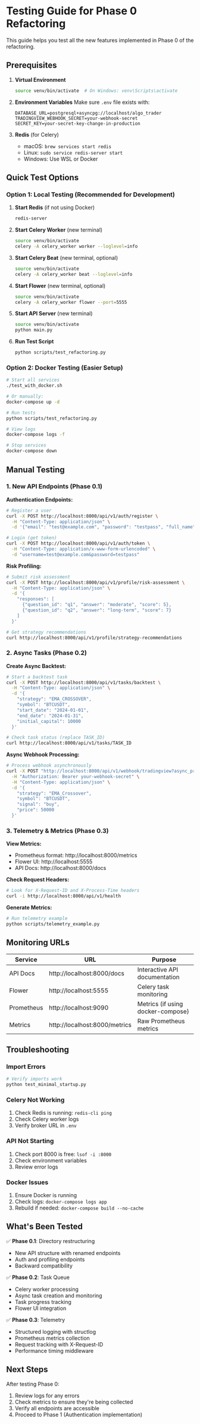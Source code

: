 # Testing Guide for Phase 0 Refactoring

This guide helps you test all the new features implemented in Phase 0 of the refactoring.

## Prerequisites

1. **Virtual Environment**
   ```bash
   source venv/bin/activate  # On Windows: venv\Scripts\activate
   ```

2. **Environment Variables**
   Make sure `.env` file exists with:
   ```
   DATABASE_URL=postgresql+asyncpg://localhost/algo_trader
   TRADINGVIEW_WEBHOOK_SECRET=your-webhook-secret
   SECRET_KEY=your-secret-key-change-in-production
   ```

3. **Redis** (for Celery)
   - macOS: `brew services start redis`
   - Linux: `sudo service redis-server start`
   - Windows: Use WSL or Docker

## Quick Test Options

### Option 1: Local Testing (Recommended for Development)

1. **Start Redis** (if not using Docker)
   ```bash
   redis-server
   ```

2. **Start Celery Worker** (new terminal)
   ```bash
   source venv/bin/activate
   celery -A celery_worker worker --loglevel=info
   ```

3. **Start Celery Beat** (new terminal, optional)
   ```bash
   source venv/bin/activate
   celery -A celery_worker beat --loglevel=info
   ```

4. **Start Flower** (new terminal, optional)
   ```bash
   source venv/bin/activate
   celery -A celery_worker flower --port=5555
   ```

5. **Start API Server** (new terminal)
   ```bash
   source venv/bin/activate
   python main.py
   ```

6. **Run Test Script**
   ```bash
   python scripts/test_refactoring.py
   ```

### Option 2: Docker Testing (Easier Setup)

```bash
# Start all services
./test_with_docker.sh

# Or manually:
docker-compose up -d

# Run tests
python scripts/test_refactoring.py

# View logs
docker-compose logs -f

# Stop services
docker-compose down
```

## Manual Testing

### 1. New API Endpoints (Phase 0.1)

**Authentication Endpoints:**
```bash
# Register a user
curl -X POST http://localhost:8000/api/v1/auth/register \
  -H "Content-Type: application/json" \
  -d '{"email": "test@example.com", "password": "testpass", "full_name": "Test User"}'

# Login (get token)
curl -X POST http://localhost:8000/api/v1/auth/token \
  -H "Content-Type: application/x-www-form-urlencoded" \
  -d "username=test@example.com&password=testpass"
```

**Risk Profiling:**
```bash
# Submit risk assessment
curl -X POST http://localhost:8000/api/v1/profile/risk-assessment \
  -H "Content-Type: application/json" \
  -d '{
    "responses": [
      {"question_id": "q1", "answer": "moderate", "score": 5},
      {"question_id": "q2", "answer": "long-term", "score": 7}
    ]
  }'

# Get strategy recommendations
curl http://localhost:8000/api/v1/profile/strategy-recommendations
```

### 2. Async Tasks (Phase 0.2)

**Create Async Backtest:**
```bash
# Start a backtest task
curl -X POST http://localhost:8000/api/v1/tasks/backtest \
  -H "Content-Type: application/json" \
  -d '{
    "strategy": "EMA_CROSSOVER",
    "symbol": "BTCUSDT",
    "start_date": "2024-01-01",
    "end_date": "2024-01-31",
    "initial_capital": 10000
  }'

# Check task status (replace TASK_ID)
curl http://localhost:8000/api/v1/tasks/TASK_ID
```

**Async Webhook Processing:**
```bash
# Process webhook asynchronously
curl -X POST "http://localhost:8000/api/v1/webhook/tradingview?async_processing=true" \
  -H "Authorization: Bearer your-webhook-secret" \
  -H "Content-Type: application/json" \
  -d '{
    "strategy": "EMA_Crossover",
    "symbol": "BTCUSDT",
    "signal": "buy",
    "price": 50000
  }'
```

### 3. Telemetry & Metrics (Phase 0.3)

**View Metrics:**
- Prometheus format: http://localhost:8000/metrics
- Flower UI: http://localhost:5555
- API Docs: http://localhost:8000/docs

**Check Request Headers:**
```bash
# Look for X-Request-ID and X-Process-Time headers
curl -i http://localhost:8000/api/v1/health
```

**Generate Metrics:**
```bash
# Run telemetry example
python scripts/telemetry_example.py
```

## Monitoring URLs

| Service | URL | Purpose |
|---------|-----|---------|
| API Docs | http://localhost:8000/docs | Interactive API documentation |
| Flower | http://localhost:5555 | Celery task monitoring |
| Prometheus | http://localhost:9090 | Metrics (if using docker-compose) |
| Metrics | http://localhost:8000/metrics | Raw Prometheus metrics |

## Troubleshooting

### Import Errors
```bash
# Verify imports work
python test_minimal_startup.py
```

### Celery Not Working
1. Check Redis is running: `redis-cli ping`
2. Check Celery worker logs
3. Verify broker URL in `.env`

### API Not Starting
1. Check port 8000 is free: `lsof -i :8000`
2. Check environment variables
3. Review error logs

### Docker Issues
1. Ensure Docker is running
2. Check logs: `docker-compose logs app`
3. Rebuild if needed: `docker-compose build --no-cache`

## What's Been Tested

✅ **Phase 0.1**: Directory restructuring
- New API structure with renamed endpoints
- Auth and profiling endpoints
- Backward compatibility

✅ **Phase 0.2**: Task Queue
- Celery worker processing
- Async task creation and monitoring
- Task progress tracking
- Flower UI integration

✅ **Phase 0.3**: Telemetry
- Structured logging with structlog
- Prometheus metrics collection
- Request tracking with X-Request-ID
- Performance timing middleware

## Next Steps

After testing Phase 0:
1. Review logs for any errors
2. Check metrics to ensure they're being collected
3. Verify all endpoints are accessible
4. Proceed to Phase 1 (Authentication implementation)
